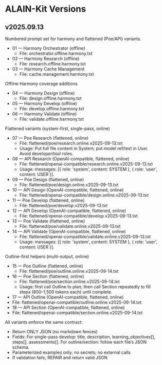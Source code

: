 # ALAIN-Kit Versions

## v2025.09.13

Numbered prompt set for harmony and flattened (Poe/API) variants.

- 01 — Harmony Orchestrator (offline)
  - File: orchestrator.offline.harmony.txt
- 02 — Harmony Research (offline)
  - File: research.offline.harmony.txt
- 03 — Harmony Cache Management
  - File: cache.management.harmony.txt

Offline Harmony coverage additions
- 04 — Harmony Design (offline)
  - File: design.offline.harmony.txt
- 05 — Harmony Develop (offline)
  - File: develop.offline.harmony.txt
- 06 — Harmony Validate (offline)
  - File: validate.offline.harmony.txt

Flattened variants (system-first, single-pass, online)
- 07 — Poe Research (flattened, online)
  - File: flattened/poe/research.online.v2025-09-13.txt
  - Usage: Put full file content in System; put model ref/text in User. Avoid developer/tool roles.
- 08 — API Research (OpenAI-compatible, flattened, online)
  - File: flattened/openai-compatible/research.online.v2025-09-13.txt
  - Usage: messages: [{ role: 'system', content: SYSTEM }, { role: 'user', content: USER }].
- 09 — Poe Design (flattened, online)
  - File: flattened/poe/design.online.v2025-09-13.txt
- 10 — API Design (OpenAI-compatible, flattened, online)
  - File: flattened/openai-compatible/design.online.v2025-09-13.txt
- 11 — Poe Develop (flattened, online)
  - File: flattened/poe/develop.v2025-09-13.txt
- 12 — API Develop (OpenAI-compatible, flattened, online)
  - File: flattened/openai-compatible/develop.v2025-09-13.txt
- 13 — Poe Validate (flattened, online)
  - File: flattened/poe/validate.online.v2025-09-13.txt
- 14 — API Validate (OpenAI-compatible, flattened, online)
  - File: flattened/openai-compatible/validate.online.v2025-09-13.txt
  - Usage: messages: [{ role: 'system', content: SYSTEM }, { role: 'user', content: USER }].

Outline-first helpers (multi-output, online)
- 15 — Poe Outline (flattened, online)
  - File: flattened/poe/outline.online.v2025-09-14.txt
- 16 — Poe Section (flattened, online)
  - File: flattened/poe/section.online.v2025-09-14.txt
  - Usage: first call Outline to plan; then call Section repeatedly to fill steps (800–1,500 tokens each) until complete.
 - 17 — API Outline (OpenAI-compatible, flattened, online)
  - File: flattened/openai-compatible/outline.online.v2025-09-14.txt
 - 18 — API Section (OpenAI-compatible, flattened, online)
  - File: flattened/openai-compatible/section.online.v2025-09-14.txt

All variants enforce the same contract:
- Return ONLY JSON (no markdown fences)
- Fields: For single-pass develop: title, description, learning_objectives[], steps[], assessments[]. For outline/section: follow each file’s JSON schema.
- Parameterized examples only; no secrets; no external calls
- If validation fails, REPAIR and return valid JSON
